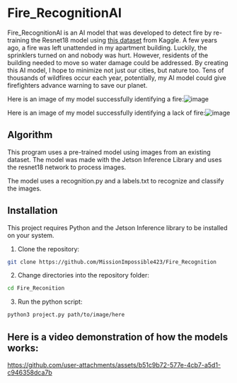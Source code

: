 # Fire_RecognitionAI

Fire_RecognitionAI is an AI model that was developed to detect fire by re-training the Resnet18 model using [this dataset](https://www.kaggle.com/datasets/kabilan03/fire-detection-dataset) from Kaggle. A few years ago, a fire was left unattended in my apartment building. Luckily, the sprinklers turned on and nobody was hurt. However, residents of the building needed to move so water damage could be addressed. By creating this AI model, I hope to minimize not just our cities, but nature too. Tens of thousands of wildfires occur each year, potentially, my AI model could give firefighters advance warning to save our planet.

Here is an image of my model successfully identifying a fire:![image](https://github.com/user-attachments/assets/21c7c2f3-b6bf-40b0-b1d9-85c32d8fa7e4)

Here is an image of my model successfully identifying a lack of fire:![image](https://github.com/user-attachments/assets/6043db53-3254-4a34-abd4-68ed22974a67)

## Algorithm

This program uses a pre-trained model using images from an existing dataset. The model was made with the Jetson Inference Library and uses the resnet18 network to process images. 

The model uses a recognition.py and a labels.txt to recognize and classify the images.

## Installation

This project requires Python and the Jetson Inference library to be installed on your system.

1. Clone the repository:
```sh
git clone https://github.com/MissionImpossible423/Fire_Recognition
```
2. Change directories into the repository folder:
```sh
cd Fire_Reconition
```
3. Run the python script:
```sh
python3 project.py path/to/image/here
```

## Here is a video demonstration of how the models works:

https://github.com/user-attachments/assets/b51c9b72-577e-4cb7-a5d1-c946358dca7b

